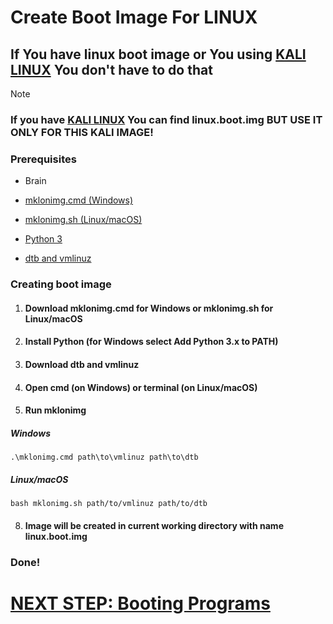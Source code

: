 # Create Boot Image For LINUX

## If You have linux boot image or You using [KALI LINUX](https://github.com/Xyy155/Triple-Boot-on-Xiaomi-Pad-5/releases/tag/image) You don't have to do that

> [!NOTE]
> ### If you have [KALI LINUX](https://github.com/Xyy155/Triple-Boot-on-Xiaomi-Pad-5/releases/tag/image) You can find linux.boot.img BUT USE IT ONLY FOR THIS KALI IMAGE!

### Prerequisites
- Brain
 
- [mklonimg.cmd (Windows)](https://git.timoxa0.su/timoxa0/mklonimg/raw/branch/main/mklonimg.cmd)

- [mklonimg.sh (Linux/macOS)](https://git.timoxa0.su/timoxa0/mklonimg/raw/branch/main/mklonimg.sh)

- [Python 3](https://www.python.org/downloads/)

- [dtb and vmlinuz](https://www.mediafire.com/folder/orb4j5rxb2wew/vmlinuz_and_dtb)

### Creating boot image

1. #### Download mklonimg.cmd for Windows or mklonimg.sh for Linux/macOS

2. #### Install Python (for Windows select Add Python 3.x to PATH)

3. #### Download dtb and vmlinuz 

4. #### Open cmd (on Windows) or terminal (on Linux/macOS)

5. #### Run mklonimg
##### Windows
```
.\mklonimg.cmd path\to\vmlinuz path\to\dtb
```
##### Linux/macOS
```
bash mklonimg.sh path/to/vmlinuz path/to/dtb
```

8. #### Image will be created in current working directory with name linux.boot.img

### Done!

# [NEXT STEP: Booting Programs](/guide/Booting-Programs.md)
